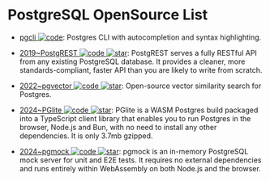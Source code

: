 # PostgreSQL OpenSource List

- [pgcli ![code](https://ng-tech.icu/assets/code.svg)](https://github.com/dbcli/pgcli): Postgres CLI with autocompletion and syntax highlighting.

- [2019~PostgREST ![code](https://ng-tech.icu/assets/code.svg) ![star](https://img.shields.io/github/stars/PostgREST/postgrest)](https://github.com/PostgREST/postgrest): PostgREST serves a fully RESTful API from any existing PostgreSQL database. It provides a cleaner, more standards-compliant, faster API than you are likely to write from scratch.

- [2022~pgvector ![code](https://ng-tech.icu/assets/code.svg) ![star](https://img.shields.io/github/stars/pgvector/pgvector)](https://github.com/pgvector/pgvector): Open-source vector similarity search for Postgres.

- [2024~PGlite ![code](https://ng-tech.icu/assets/code.svg) ![star](https://img.shields.io/github/stars/electric-sql/pglite)](https://github.com/electric-sql/pglite): PGlite is a WASM Postgres build packaged into a TypeScript client library that enables you to run Postgres in the browser, Node.js and Bun, with no need to install any other dependencies. It is only 3.7mb gzipped.

- [2024~pgmock ![code](https://ng-tech.icu/assets/code.svg) ![star](https://img.shields.io/github/stars/stackframe-projects/pgmock)](https://github.com/stackframe-projects/pgmock): pgmock is an in-memory PostgreSQL mock server for unit and E2E tests. It requires no external dependencies and runs entirely within WebAssembly on both Node.js and the browser.
